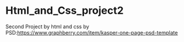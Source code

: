 # Html_and_Css_project2
Second Project by html and css by PSD:https://www.graphberry.com/item/kasper-one-page-psd-template
